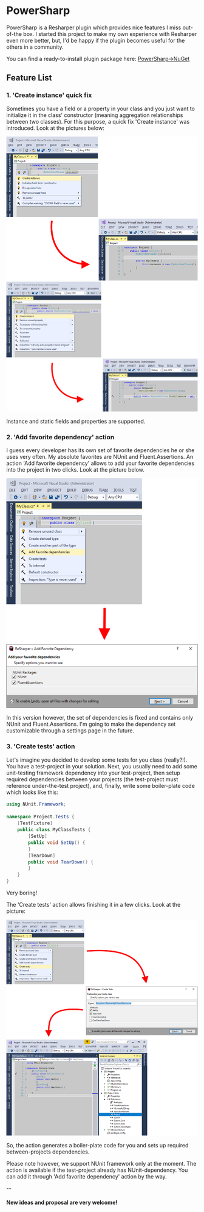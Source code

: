 # PowerSharp

PowerSharp is a Resharper plugin which provides nice features I miss out-of-the box. I started this project to make my own experience with Resharper even more better, but, I'd be happy if the plugin becomes useful for the others in a community.

You can find a ready-to-install plugin package here: [PowerSharp->NuGet](https://github.com/DmitryStrakhov/PowerSharp/tree/main/Nuget)


## Feature List

### 1. 'Create instance' quick fix

Sometimes you have a field or a property in your class and you just want to initialize it in the class' constructor (meaning aggregation relationships between two classes). For this purpose, a quick fix 'Create instance' was introduced. Look at the pictures below:

![Create-Instance-01](https://github.com/DmitryStrakhov/PowerSharp/blob/main/ReadMe-Images/Create-Instance-01.png)
![Create-Instance-02](https://github.com/DmitryStrakhov/PowerSharp/blob/main/ReadMe-Images/Create-Instance-02.png)

Instance and static fields and properties are supported.

### 2. 'Add favorite dependency' action

I guess every developer has its own set of favorite dependencies he or she uses very often. My absolute favorites are NUnit and Fluent.Assertions. An action 'Add favorite dependency' allows to add your favorite dependencies into the project in two clicks. Look at the picture below.

![Add-Favorite-Dependency](https://github.com/DmitryStrakhov/PowerSharp/blob/main/ReadMe-Images/Add-Favorite-Dependency.png)

In this version however, the set of dependencies is fixed and contains only NUnit and Fluent.Assertions. I'm going to make the dependency set customizable through a settings page in the future.

### 3. 'Create tests' action

Let's imagine you decided to develop some tests for you class (really?!). You have a test-project in your solution. Next, you usually need to add some unit-testing framework dependency into your test-project, then setup required dependencies between your projects (the test-project must reference under-the-test project), and, finally, write some boiler-plate code which looks like this:

```csharp
using NUnit.Framework;

namespace Project.Tests {
    [TestFixture]
    public class MyClassTests {
        [SetUp]
        public void SetUp() {
        }
        [TearDown]
        public void TearDown() {
        }
    }
}
```
Very boring!

The 'Create tests' action allows finishing it in a few clicks. Look at the picture:

![Create-Tests](https://github.com/DmitryStrakhov/PowerSharp/blob/main/ReadMe-Images/Create-Tests.png)

So, the action generates a boiler-plate code for you and sets up required between-projects dependencies.

Please note however, we support NUnit framework only at the moment.
The action is available if the test-project already has NUnit-dependency. You can add it through 'Add favorite dependency' action by the way.

--
#### New ideas and proposal are very welcome!
